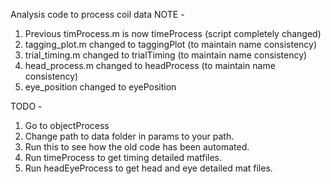 Analysis code to process coil data
NOTE - 
1) Previous timProcess.m is now timeProcess (script completely changed)
2) tagging_plot.m changed to taggingPlot (to maintain name consistency)
3) trial_timing.m changed to trialTiming (to maintain name consistency)
4) head_process.m changed to headProcess (to maintain name consistency)
5) eye_position changed to eyePosition 

TODO -

1) Go to objectProcess
2) Change path to data folder in params to your path.
3) Run this to see how the old code has been automated.
4) Run timeProcess to get timing detailed matfiles.
5) Run headEyeProcess to get head and eye detailed mat files.
